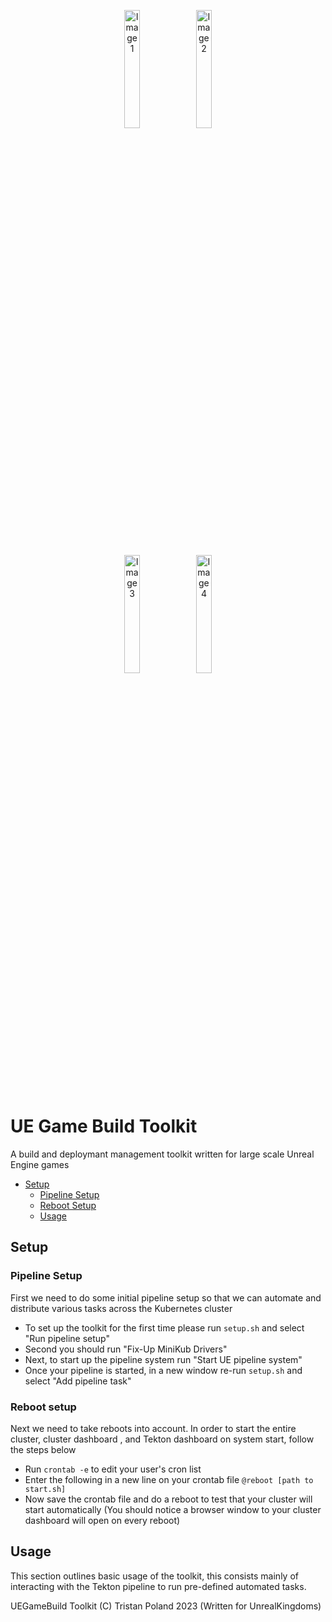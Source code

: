 <!-- Image Grid -->
<p align="center">
    <img width="22%" src="https://github.com/tristanpoland/UE-Game-Build-Toolkit/assets/34868944/407afabe-ad68-4547-977a-cd3eecba6153" alt="Image 1">
    <img width="22%" src="https://github.com/tristanpoland/UE-Game-Build-Toolkit/assets/34868944/ae1f625b-bf48-4c89-a788-01d1e0d554f0" alt="Image 2">
</p>
<p align="center">
    <img width="22%" src="https://github.com/tristanpoland/UE-Game-Build-Toolkit/assets/34868944/c6e50727-6f29-4a49-9033-fd9728ee6a8f" alt="Image 3">
    <img width="22%" src="https://github.com/tristanpoland/UE-Game-Build-Toolkit/assets/34868944/61c2263b-0463-465b-91e9-1d07192fca5b" alt="Image 4">
</p>

# UE Game Build Toolkit
A build and deploymant management toolkit written for large scale Unreal Engine games

- [Setup](#setup)
  - [Pipeline Setup](#pipeline-setup)
  - [Reboot Setup](#reboot-setup)
  - [Usage](#usage)

## Setup

### Pipeline Setup
First we need to do some initial pipeline setup so that we can automate and distribute various tasks across the Kubernetes cluster
- To set up the toolkit for the first time please run ``setup.sh`` and select "Run pipeline setup"
- Second you should run "Fix-Up MiniKub Drivers"
- Next, to start up the pipeline system run "Start UE pipeline system"
- Once your pipeline is started, in a new window re-run ``setup.sh`` and select "Add pipeline task"

### Reboot setup
Next we need to take reboots into account. In order to start the entire cluster, cluster dashboard , and Tekton dashboard on system start, follow the steps below
- Run ``crontab -e`` to edit your user's cron list
- Enter the following in a new line on your crontab file
```@reboot [path to start.sh]```
- Now save the crontab file and do a reboot to test that your cluster will start automatically (You should notice a browser window to your cluster dashboard will open on every reboot)

## Usage
This section outlines basic usage of the toolkit, this consists mainly of interacting with the Tekton pipeline to run pre-defined automated tasks.


UEGameBuild Toolkit (C) Tristan Poland 2023 (Written for UnrealKingdoms)

